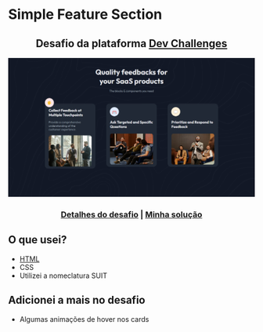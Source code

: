 # Simple Feature Section
 
<div  align="center">
  <h2>Desafio da plataforma <a href="https://devchallenges.io/" target="_blank">Dev Challenges</a></h2>
</div>

<div align="center">
  
  <img src="img/preview.png" width="700px">
  
</div>


<div align="center">
  <h3>
    <a href="https://devchallenges.io/challenge/simple-feature-section-challenge" target="_blank">Detalhes do desafio</a>
    <span>|</span>
    <a href="https://kahsr.github.io/devchallenges/simple-feature-section/" target="_blank">Minha solução</a>
  </h3>
</div>

## O que usei?
- [HTML](#simple-feature-section/index.html)
- CSS
- Utilizei a nomeclatura SUIT

 ## Adicionei a mais no desafio 

- Algumas animações de hover nos cards
